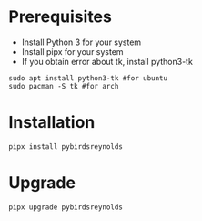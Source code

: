 # Prerequisites

- Install Python 3 for your system
- Install pipx for your system
- If you obtain error about tk, install python3-tk
``` 
sudo apt install python3-tk #for ubuntu
sudo pacman -S tk #for arch
```

# Installation 

``pipx install pybirdsreynolds``

# Upgrade 

``pipx upgrade pybirdsreynolds``